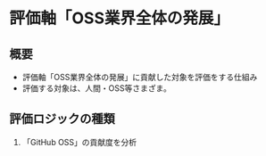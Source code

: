 # 評価軸「OSS業界全体の発展」

## 概要
- 評価軸「OSS業界全体の発展」に貢献した対象を評価をする仕組み
- 評価する対象は、人間・OSS等さまざま。

## 評価ロジックの種類
1. 「GitHub OSS」の貢献度を分析

